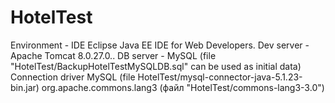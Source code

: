 # HotelTest
Environment -  IDE Eclipse Java EE IDE for Web Developers.
Dev server - Apache Tomcat 8.0.27.0..
DB server -  MySQL (file "HotelTest/BackupHotelTestMySQLDB.sql" can be used as initial data)
Connection driver MySQL (file HotelTest/mysql-connector-java-5.1.23-bin.jar)
org.apache.commons.lang3 (файл "HotelTest/commons-lang3-3.0")




